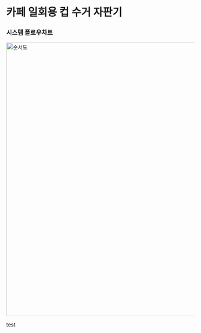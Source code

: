 # 카페 일회용 컵 수거 자판기

### 시스템 플로우차트
<img width="731" alt="순서도" src="https://user-images.githubusercontent.com/99372040/174710589-58fb6491-bfc4-4a33-bbe4-22f739ed6b78.png">

test
